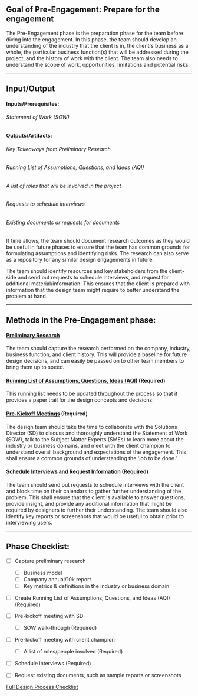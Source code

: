 ## Goal of Pre-Engagement: Prepare for the engagement

The Pre-Engagement phase is the preparation phase for the team before diving into the engagement. In this phase, the team should 
develop an understanding of the industry that the client is in, the client's business as a whole, the particular business function(s) that will be addressed during the project, and the history of work with the client. The team also needs to understand the scope of work, opportunities, limitations and potential risks.


---

## Input/Output

#### Inputs/Prerequisites:

###### Statement of Work (SOW)


#### Outputs/Artifacts:

###### Key Takeaways from Preliminary Research

###### Running List of Assumptions, Questions, and Ideas (AQI)

###### A list of roles that will be involved in the project

###### Requests to schedule interviews

###### Existing documents or requests for documents

If time allows, the team should document research outcomes as they would be useful in future phases to ensure that the team has common grounds for formulating assumptions and identifying risks. The research can also serve as a repository for any similar design engagements in future.

The team should identify resources and key stakeholders from the client-side and send out requests to schedule interviews, and request for additional material/information. This ensures that the client is prepared with information that the design team might require
to better understand the problem at hand. 

---

## Methods in the Pre-Engagement phase:

#### [Preliminary Research](../0-Pre-Engagement/Methods/preliminary-research.md)
The team should capture the research performed on the company, industry, business function, and client history. This will provide a baseline for future design decisions, and can easily be passed on to other team members to bring them up to speed. 

#### [Running List of Assumptions, Questions, Ideas (AQI)](../0-Pre-Engagement/Methods/running-list-of-aqi.md) (Required)
This running list needs to be updated throughout the process so that it provides a paper trail for the design concepts and decisions.

#### [Pre-Kickoff Meetings](../0-Pre-Engagement/Methods/prekickoff.md) (Required)
The design team should take the time to collaborate with the Solutions Director (SD) to discuss and thoroughly understand the Statement of Work (SOW), talk to the Subject Matter Experts (SMEs) to learn more about the industry or business domains, and meet with the client champion to understand overall background and expectations of the engagement. This shall ensure a common grounds of understanding the 'job to be done.' 

#### [Schedule Interviews and Request Information](../0-Pre-Engagement/Methods/schedule-interview.md) (Required)
The team should send out requests to schedule interviews with the client and block time on their calendars to gather further understanding of the problem. This shall ensure that the client is available to answer questions, provide insight, and provide any additional information that might be required by designers to further their understanding. The team should also identify key reports or screenshots that would be useful to obtain prior to interviewing users. 

---
## Phase Checklist:

- [ ] Capture preliminary research
  - [ ] Business model
  - [ ] Company annual/10k report
  - [ ] Key metrics & definitions in the industry or business domain
- [ ] Create Running List of Assumptions, Questions, and Ideas (AQI) (Required)
- [ ] Pre-kickoff meeting with SD
  - [ ] SOW walk-through  (Required)
- [ ] Pre-kickoff meeting with client champion
  - [ ] A list of roles/people involved (Required)
- [ ] Schedule interviews (Required)
- [ ] Request existing documents, such as sample reports or screenshots


[Full Design Process Checklist](../Design-Process-Checklist.md)


